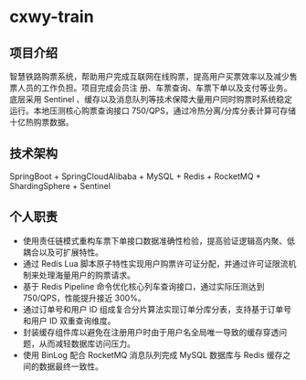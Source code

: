 # cxwy-train
## 项目介绍
智慧铁路购票系统，帮助用户完成互联网在线购票，提高用户买票效率以及减少售票人员的工作负担。项目完成会员注 册、车票查询、车票下单以及支付等业务。底层采用 Sentinel 、缓存以及消息队列等技术保障大量用户同时购票时系统稳定运行。本地压测核心购票查询接口 750/QPS，通过冷热分离/分库分表计算可存储十亿热购票数据。
## 技术架构
SpringBoot + SpringCloudAlibaba + MySQL + Redis + RocketMQ + ShardingSphere + Sentinel
## 个人职责
* 使用责任链模式重构车票下单接口数据准确性检验，提高验证逻辑高内聚、低耦合以及可扩展特性。
* 通过 Redis Lua 脚本原子特性实现用户购票许可证分配，并通过许可证限流机制来处理海量用户的购票请求。
* 基于 Redis Pipeline 命令优化核心列车查询接口，通过实际压测达到 750/QPS，性能提升接近 300%。
* 通过订单号和用户 ID 组成复合分片算法实现订单分库分表，支持基于订单号和用户 ID 双重查询维度。
* 封装缓存组件库以避免在注册用户时由于用户名全局唯一导致的缓存穿透问题，从而减轻数据库访问压力。
* 使用 BinLog 配合 RocketMQ 消息队列完成 MySQL 数据库与 Redis 缓存之间的数据最终一致性。

